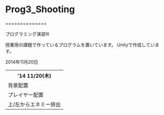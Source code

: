 <h1>Prog3_Shooting</h1>
==============

プログラミング演習Ⅲ

授業用の課題で作っているプログラムを置いています。
Unityで作成しています。

2014年11月20日
<table border="0" , cellspacing="0">
    <tbody>
        <tr>
            <th>’14 11/20(木)</th>
        </tr>
        <tr>
            <td>背景配置</td>
        </tr>
        <tr>
            <td>プレイヤー配置</td>
        </tr>
        <tr>
            <td>上/左からエネミー排出</td>
        </tr>
    </tbody>
</table>
